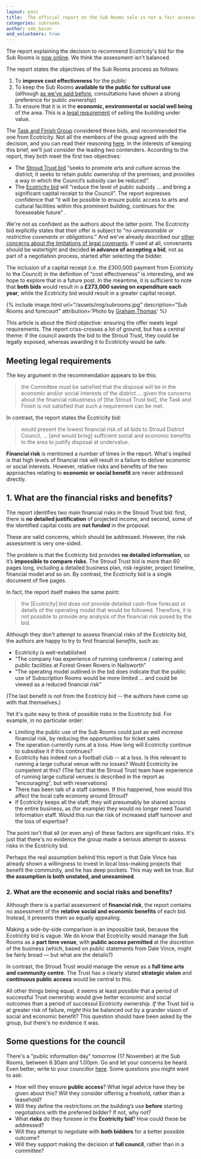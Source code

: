 ```yaml
---
layout: post
title:  The official report on the Sub Rooms sale is not a fair assessment
categories: subrooms
author: seb_bacon
and_volunteers: true
---
```

<div class="standfirst">
The report explaining the decision to recommend Ecotricity's bid for the Sub Rooms is <a href="https://www.stroud.gov.uk/media/519984/sdc-task-and-finish-group-report-sub-rooms-november-2017.pdf">now online</a>. We think the assessment isn't balanced.
</div>


The report states the objectives of the Sub Rooms process as follows:

1. To **improve cost effectiveness** for the public
2. To keep the Sub Rooms **available to the public for cultural use** (although [as we've said before](http://stroudinvestigates.co.uk/subrooms/2017/11/07/where-are-the-sub-rooms-consultations.html), consultations have shown a strong preference for public _ownership_)
3. To ensure that it is in the **economic, environmental or social well being** of the area. This is a [legal requirement](https://www.gov.uk/government/p`ublications/disposal-of-land-for-less-than-the-best-consideration-that-can-reasonably-be-obtained-circular-06-2003) of selling the building under value.

The [Task and Finish Group](http://stroudinvestigates.co.uk/subrooms/2017/11/06/bizarre-secrecy.html) considered three bids, and recommended the one from Ecotricity.  Not all the members of the group agreed with the decision, and you can read their reasoning [here](http://stroudinvestigates.co.uk/subrooms/2017/11/15/green-party-minority-opinion.html). In the interests of keeping this brief, we'll just consider the leading two contenders. According to the report, they both meet the first two objectives:

* The [Stroud Trust bid](http://www.stroudtrust.org/plans.html) “seeks to promote arts and culture across the district; it seeks to retain public ownership of the premises; and provides a way in which the Council’s subsidy can be reduced”.
* The [Ecotricity bid](https://www.stroud.gov.uk/sport-leisure-parks/events-and-things-to-do/subscription-rooms/subrooms-review) will “reduce the level of public subsidy … and bring a significant capital receipt to the Council”. The report expresses confidence that “it will be possible to ensure public access to arts and cultural facilities within this prominent building, continues for the foreseeable future” .


We're not as confident as the authors about the latter point. The Ecotricity bid explicitly states that their offer is subject to “_no unreasonable or restrictive covenants or obligations_.”  And we’ve already described our [other concerns about the limitations of legal covenants](/subrooms/2017/11/10/protecting-public-rights.html). If used at all, convenants should be watertight and decided **in advance of accepting a bid**, not as part of a negotiation process, started after selecting the bidder.

The inclusion of a capital receipt (i.e. the £300,000 payment from Ecotricity to the Council) in the definition of “cost effectiveness” is interesting, and we hope to explore that in a future post.  In the meantime, it is sufficient to note that **both bids** would result in a **£273,000 saving on expenditure each year**, while the Ecotricity bid would result in a greater capital receipt.

{% include image.html url="/assets/img/subrooms.jpg" description="Sub
Rooms and forecourt" attribution='Photo by <a
href="https://commons.wikimedia.org/wiki/File:Subscription_Rooms_-_geograph.org.uk_-_425314.jpg">Graham Thomas</a>' %}


This article is about the third objective: ensuring the offer meets legal requirements. The report criss-crosses a lot of ground, but has a central theme: if the council awards the bid to the Stroud Trust, they could be legally exposed, whereas awarding it to Ecotricity would be safe.

## Meeting legal requirements

The key argument in the recommendation appears to be this:

 > the Committee must be satisfied that the disposal will be in the economic and/or social interests of the district…. given the concerns about the financial robustness of [the Stroud Trust bid], the Task and Finish is not satisfied that such a requirement can be met.

In contrast, the report states the Ecotricity bid:

> would present the lowest financial risk of all bids to Stroud District Council, … [and would bring] sufficient social and economic benefits to the area to justify disposal at undervalue.

**Financial risk** is mentioned a number of times in the report. What's implied is that high levels of financial risk will result in a failure to deliver economic or social interests.  However, relative risks and benefits of the two approaches relating to **economic or social benefit** are never addressed directly.

## 1. What are the financial risks and benefits?

The report identifies two main financial risks in the Stroud Trust bid: first, there is **no detailed justification** of projected income, and second, some of the identified capital costs are **not funded** in the proposal.

These are valid concerns, which should be addressed. However, the risk assessment is very one-sided.

The problem is that the Ecotricity bid provides **no detailed information**, so it’s **impossible to compare risks**. The Stroud Trust bid is more than 60 pages long, including a detailed business plan, risk register, project timeline, financial model and so on. By contrast, the Ecotricity bid is a single document of five pages.

In fact, the report itself makes the same point:

> the [Ecotricity] bid does not provide detailed cash-flow forecast or details of the operating model that would be followed. Therefore, it is not possible to provide any analysis of the financial risk posed by the bid.

Although they don't attempt to assess financial _risks_ of the Ecotricity bid, the authors are happy to try to find financial _benefits_, such as:

* Ecotricity is well-established
* “The company has experience of running conference / catering and public facilities at Forest Green Rovers in Nailsworth”
* “The operating model outlined in the bid does indicate that the public use of Subscription Rooms would be more limited … and could be viewed as a reduced financial risk”

(The last benefit is not from the Ecotriciy bid -- the authors have come up with that themselves.)

Yet it's quite easy to think of possible risks in the Ecotricity bid.  For example, in no particular order:

* Limiting the public use of the Sub Rooms could just as well _increase_ financial risk, by reducing the opportunities for ticket sales
* The operation currently runs at a loss. How long will Ecotricity continue to subsidise it if this continues?
* Ecotricity has indeed run a football club -- at a loss. Is this relevant to running a large cultural venue with _no_ losses? Would Ecotricity be competent at this?  (The fact that the Stroud Trust team have experience of running large cultural venues is described in the report as "encouraging", but with reservations)
* There has been talk of a staff canteen. If this happened, how would this affect the local cafe economy around Stroud?
* If Ecotricity keeps all the staff, they will presumably be shared across the entire business, as (for example) they would no longer need Tourist Information staff. Would this run the risk of increased staff turnover and the loss of expertise?

The point isn't that all (or even any) of these factors are significant risks. It's just that there's no evidence the group made a serious attempt to assess risks in the Ecotricity bid.

Perhaps the real assumption behind this report is that Dale Vince has already shown a willingness to invest in local loss-making projects that benefit the community, and he has deep pockets.  This may well be true. But **the assumption is both unstated, and unexamined**.

### 2. What are the economic and social risks and benefits?

Although there is a partial assessment of **financial risk**, the report contains no assessment of the **relative social and economic benefits** of each bid.  Instead, it presents them as equally appealing.

Making a side-by-side comparison is an impossible task, because the Ecotricity bid is vague. We do know that Ecotricity would manage the Sub Rooms as a **part time venue**, with **public access permitted** at the discretion of the business (which, based on public statements from Dale Vince, might be fairly broad — but what are the details?)

In contrast, the Stroud Trust would manage the venue as a **full time arts and community centre**. The Trust has a clearly stated **strategic vision** and **continuous public access** would be central to this.

All other things being equal, it seems at least _possible_ that a period of successful Trust ownership would give better economic and social outcomes than a period of successul Ecotricity ownership. _If_ the Trust bid is at greater risk of failure, _might_ this be balanced out by a grander vision of social and economic benefit?  This question should have been asked by the group, but there's no evidence it was.

## Some questions for the council

There's a "public information day" tomorrow (17 November) at the Sub Rooms, between 9.30am and 1.00pm. Go and let your concerns be heard.  Even better, write to your councillor [here](https://www.writetothem.com/?a=council).  Some questions you might want to ask:

* How will they ensure **public access**? What legal advice have they be given about this?  Will they consider offering a freehold, rather than a leasehold?
* Will they define the restrictions on the building’s use **before** starting negotiations with the preferred bidder? If not, why not?
* What **risks** do they foresee in the **Ecotricity bid**? How could these be addressed?
* Will they attempt to negotiate with **both bidders** for a better possible outcome?
* Will they support making the decision at **full council**, rather than in a committee?
